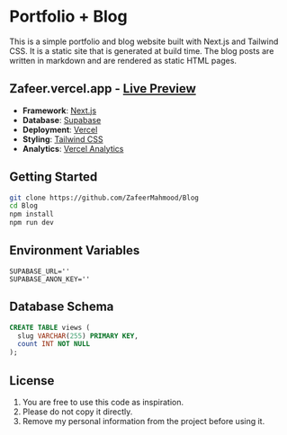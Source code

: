 # Portfolio + Blog

This is a simple portfolio and blog website built with Next.js and Tailwind CSS.
It is a static site that is generated at build time.
The blog posts are written in markdown and are rendered as static HTML pages.

## Zafeer.vercel.app - [Live Preview](https://zafeer.vercel.app)

- **Framework**: [Next.js](https://nextjs.org/)
- **Database**: [Supabase](https://supabase.com/)
- **Deployment**: [Vercel](https://vercel.com)
- **Styling**: [Tailwind CSS](https://tailwindcss.com)
- **Analytics**: [Vercel Analytics](https://vercel.com/analytics)

## Getting Started

```bash
git clone https://github.com/ZafeerMahmood/Blog
cd Blog
npm install
npm run dev

```

## Environment Variables

```text
SUPABASE_URL=''
SUPABASE_ANON_KEY=''
```

## Database Schema

```sql
CREATE TABLE views (
  slug VARCHAR(255) PRIMARY KEY,
  count INT NOT NULL
);
```

## License

1. You are free to use this code as inspiration.
2. Please do not copy it directly.
3. Remove my personal information from the project before using it.
